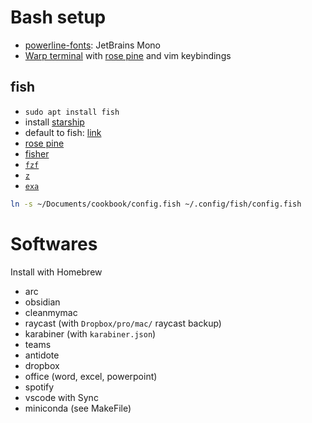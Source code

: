 # Bash setup

- [powerline-fonts](https://github.com/powerline/fonts): JetBrains Mono
- [Warp terminal](https://app.warp.dev/get_warp) with [rose pine](https://github.com/thanhsonng/rose-pine-warp) and vim keybindings

## fish

- `sudo apt install fish`
- install [starship](https://github.com/starship/starship)
- default to fish: [link](https://fishshell.com/docs/current/tutorial.html#switching-to-fish)
- [rose pine](https://github.com/rose-pine/fish)
- [fisher](https://github.com/jorgebucaran/fisher)
- [`fzf`](https://github.com/jethrokuan/fzf)
- [`z`](https://github.com/jethrokuan/z)
- [`exa`](https://github.com/ogham/exa)

```bash
ln -s ~/Documents/cookbook/config.fish ~/.config/fish/config.fish
```

# Softwares

Install with Homebrew

- arc
- obsidian
- cleanmymac
- raycast (with `Dropbox/pro/mac/` raycast backup)
- karabiner (with `karabiner.json`)
- teams
- antidote
- dropbox
- office (word, excel, powerpoint)
- spotify
- vscode with Sync
- miniconda (see MakeFile)
